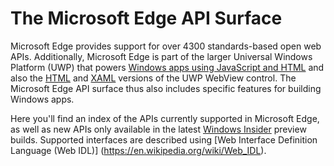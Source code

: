 # The Microsoft Edge API Surface

Microsoft Edge provides support for over 4300 standards-based open web APIs.
Additionally, Microsoft Edge is part of the larger Universal Windows
Platform (UWP) that powers [Windows apps using JavaScript and HTML](https://msdn.microsoft.com/library/windows/apps/mt280216.aspx) and
also the [HTML](https://msdn.microsoft.com/en-us/library/windows/apps/dn301831.aspx) and  [XAML](https://msdn.microsoft.com/en-us/library/windows/apps/windows.ui.xaml.controls.webview)
versions of the UWP WebView control. The Microsoft Edge API surface thus also includes
specific features for building Windows apps.

Here you'll find an index of the APIs currently supported in Microsoft Edge, as well
as new APIs only available in the latest [Windows Insider](https://insider.windows.com/) preview
builds. Supported interfaces are described using [Web Interface Definition Language (Web IDL)]
(https://en.wikipedia.org/wiki/Web_IDL).
